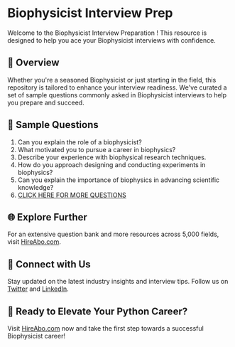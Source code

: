 # Biophysicist Interview Prep

Welcome to the Biophysicist Interview Preparation ! This resource is designed to help you ace your Biophysicist interviews with confidence.

## 🚀 Overview

Whether you're a seasoned Biophysicist or just starting in the field, this repository is tailored to enhance your interview readiness. We've curated a set of sample questions commonly asked in Biophysicist interviews to help you prepare and succeed.

## 📝 Sample Questions

1. Can you explain the role of a biophysicist?
2. What motivated you to pursue a career in biophysics?
3. Describe your experience with biophysical research techniques.
4. How do you approach designing and conducting experiments in biophysics?
5. Can you explain the importance of biophysics in advancing scientific knowledge?
6. [CLICK HERE FOR MORE QUESTIONS](https://hireabo.com/job/5_0_18/Biophysicist)

## 🌐 Explore Further

For an extensive question bank and more resources across 5,000 fields, visit [HireAbo.com](https://www.hireabo.com).

## 📱 Connect with Us

Stay updated on the latest industry insights and interview tips. Follow us on [Twitter](https://twitter.com/hireabo) and [LinkedIn](https://www.linkedin.com/in/hire-abo-3609972a8/).

## 🚀 Ready to Elevate Your Python Career?

Visit [HireAbo.com](https://www.hireabo.com) now and take the first step towards a successful Biophysicist career!